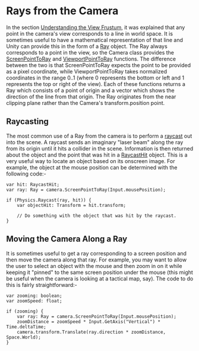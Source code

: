Rays from the Camera
====================


In the section [Understanding the View Frustum](UnderstandingFrustum.md), it was explained that any point in the camera's view corresponds to a line in world space. It is sometimes useful to have a mathematical representation of that line and Unity can provide this in the form of a [Ray](ScriptRef:Ray.html) object. The Ray always corresponds to a point in the view, so the Camera class provides the [ScreenPointToRay](ScriptRef:Camera.ScreenPointToRay.html) and [ViewportPointToRay](ScriptRef:Camera.ViewportPointToRay.html) functions. The difference between the two is that ScreenPointToRay expects the point to be provided as a pixel coordinate, while ViewportPointToRay takes normalized coordinates in the range 0..1 (where 0 represents the bottom or left and 1 represents the top or right of the view). Each of these functions returns a Ray which consists of a point of origin and a vector which shows the direction of the line from that origin. The Ray originates from the near clipping plane rather than the Camera's transform.position point.

Raycasting
----------


The most common use of a Ray from the camera is to perform a [raycast](ScriptRef:Physics.Raycast.html) out into the scene. A raycast sends an imaginary "laser beam" along the ray from its origin until it hits a collider in the scene. Information is then returned about the object and the point that was hit in a [RaycastHit](ScriptRef:RaycastHit.html) object. This is a very useful way to locate an object based on its onscreen image. For example, the object at the mouse position can be determined with the following code:-

````
var hit: RaycastHit;
var ray: Ray = camera.ScreenPointToRay(Input.mousePosition);

if (Physics.Raycast(ray, hit)) {
	var objectHit: Transform = hit.transform;
	
	// Do something with the object that was hit by the raycast.
}
````

Moving the Camera Along a Ray
-----------------------------


It is sometimes useful to get a ray corresponding to a screen position and then move the camera along that ray. For example, you may want to allow the user to select an object with the mouse and then zoom in on it while keeping it "pinned" to the same screen position under the mouse (this might be useful when the camera is looking at a tactical map, say). The code to do this is fairly straightforward:-

````
var zooming: boolean;
var zoomSpeed: float;

if (zooming) {
	var ray: Ray = camera.ScreenPointToRay(Input.mousePosition);
	zoomDistance = zoomSpeed * Input.GetAxis("Vertical") * Time.deltaTime;
	camera.transform.Translate(ray.direction * zoomDistance, Space.World);
}
````

